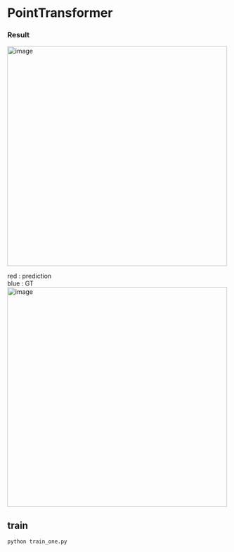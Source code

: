 # PointTransformer


### Result
<img src="https://github.com/user-attachments/assets/c0a76884-a6b6-4212-b5cf-aeca6b16022b" alt="image" width="500"/>

red : prediction \
blue : GT
<img src="https://github.com/user-attachments/assets/dc138420-9fe0-40a1-b383-05e2b004b7d8" alt="image" width="500"/>


## train
```bash
python train_one.py
```
